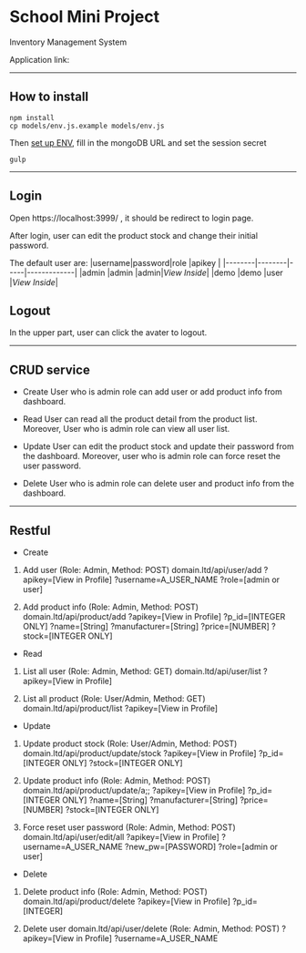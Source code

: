 # **School Mini Project**
Inventory Management System

Application link: 

********************************************
## How to install

```
npm install
cp models/env.js.example models/env.js
```
Then [set up ENV](models/env.js), fill in the mongoDB URL and set the session secret

```
gulp
```
********************************************
## Login
Open https://localhost:3999/ , it should be redirect to login page.

After login, user can edit the product stock and change their initial password.

The default user are:
|username|password|role |apikey       |
|--------|--------|-----|-------------|
|admin   |admin   |admin|*View Inside*|
|demo    |demo    |user |*View Inside*|

## Logout
In the upper part, user can click the avater to logout.

********************************************
## CRUD service
- Create
User who is admin role can add user or add product info from dashboard.

- Read
User can read all the product detail from the product list. Moreover, User who is admin role can view all user list.

- Update
User can edit the product stock and update their password from the dashboard. Moreover, user who is admin role can force reset the user password.

- Delete
User who is admin role can delete user and product info from the dashboard.

********************************************
## Restful
- Create
1. Add user (Role: Admin, Method: POST)
    domain.ltd/api/user/add
        ?apikey=[View in Profile]
        ?username=A_USER_NAME
        ?role=[admin or user]

2. Add product info (Role: Admin, Method: POST)
    domain.ltd/api/product/add
        ?apikey=[View in Profile]
        ?p_id=[INTEGER ONLY]
        ?name=[String]
        ?manufacturer=[String]
        ?price=[NUMBER]
        ?stock=[INTEGER ONLY]

- Read
1. List all user (Role: Admin, Method: GET)
    domain.ltd/api/user/list
        ?apikey=[View in Profile]

2. List all product (Role: User/Admin, Method: GET)
    domain.ltd/api/product/list
        ?apikey=[View in Profile]

- Update
1. Update product stock (Role: User/Admin, Method: POST)
    domain.ltd/api/product/update/stock
        ?apikey=[View in Profile]
        ?p_id=[INTEGER ONLY]
        ?stock=[INTEGER ONLY]

2. Update product info (Role: Admin, Method: POST)
    domain.ltd/api/product/update/a;;
        ?apikey=[View in Profile]
        ?p_id=[INTEGER ONLY]
        ?name=[String]
        ?manufacturer=[String]
        ?price=[NUMBER]
        ?stock=[INTEGER ONLY]

3. Force reset user password (Role: Admin, Method: POST)
    domain.ltd/api/user/edit/all
        ?apikey=[View in Profile]
        ?username=A_USER_NAME
        ?new_pw=[PASSWORD]
        ?role=[admin or user]

- Delete
1. Delete product info (Role: Admin, Method: POST)
    domain.ltd/api/product/delete
        ?apikey=[View in Profile]
        ?p_id=[INTEGER]

2. Delete user
    domain.ltd/api/user/delete (Role: Admin, Method: POST)
        ?apikey=[View in Profile]
        ?username=A_USER_NAME

